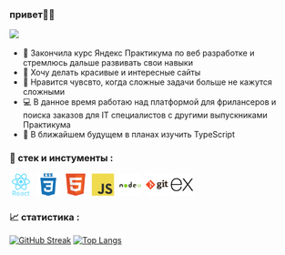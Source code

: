 ### привет✌🏻
<div id="header" align="left">
  <img src="https://media.giphy.com/media/6ib6KPmkeAjDTxMxij/giphy.gif" width="100"/>
</div>

- 📖 Закончила курс Яндекс Практикума по веб разработке и стремлюсь дальше развивать свои навыки
- 🎨 Хочу делать красивые и интересные сайты
- 💪 Нравится чувсвто, когда сложные задачи больше не кажутся сложными
- 💻 В данное время работаю над платформой для фрилансеров и поиска заказов для IT специалистов с другими выпускниками Практикума 
- 👀 В ближайшем будущем в планах изучить TypeScript

### 🧰 стек и инстументы :
<div>
  <img src="https://github.com/devicons/devicon/blob/master/icons/react/react-original-wordmark.svg" title="React" alt="React" width="40" height="40"/>&nbsp;
  <img src="https://github.com/devicons/devicon/blob/master/icons/css3/css3-plain-wordmark.svg"  title="CSS3" alt="CSS" width="40" height="40"/>&nbsp;
  <img src="https://github.com/devicons/devicon/blob/master/icons/html5/html5-original.svg" title="HTML5" alt="HTML" width="40" height="40"/>&nbsp;
  <img src="https://github.com/devicons/devicon/blob/master/icons/javascript/javascript-original.svg" title="JavaScript" alt="JavaScript" width="40" height="40"/>&nbsp;
  <img src="https://github.com/devicons/devicon/blob/master/icons/nodejs/nodejs-original-wordmark.svg" title="NodeJS" alt="NodeJS" width="40" height="40"/>&nbsp;
  <img src="https://github.com/devicons/devicon/blob/master/icons/git/git-original-wordmark.svg" title="Git" **alt="Git" width="40" height="40"/>
  <img src="https://github.com/devicons/devicon/blob/master/icons/express/express-original.svg" title="Express" **alt="Express" width="40" height="40"/>
</div>

### 📈  cтатистика :
[![GitHub Streak](http://github-readme-streak-stats.herokuapp.com?user=alexandraspage&theme=transparent&hide_border=true&border_radius=2&locale=ru&date_format=M%20j%5B%2C%20Y%5D)](https://git.io/streak-stats)
[![Top Langs](https://github-readme-stats.vercel.app/api/top-langs/?username=alexandraspage)](https://github.com/anuraghazra/github-readme-stats)
